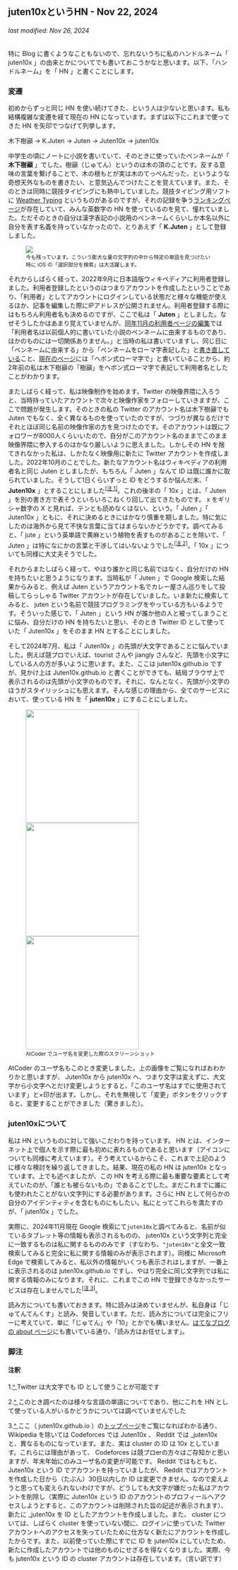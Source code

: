 ## juten10xというHN - Nov 22, 2024
###### last modified: Nov 26, 2024
特に Blog に書くようなこともないので、忘れないうちに私のハンドルネーム「 juten10x 」の由来とかについてでも書いておこうかなと思います。以下、「ハンドルネーム」を「 HN 」と書くことにします。

### 変遷
初めからずっと同じ HN を使い続けてきた、という人は少ないと思います。私も結構複雑な変遷を経て現在の HN になっています。まずは以下にこれまで使ってきた HN を矢印でつなげて列挙します。

木下樹巓 → K.Juten → Juten → Juten10x → juten10x

中学生の頃にノートに小説を書いていて、そのときに使っていたペンネームが「 **木下樹巓** 」でした。樹巓（じゅてん）というのは木の頂のことです。反する意味の言葉を繋げることで、木の根もとが実は木のてっぺんだった、というような奇想天外なものを書きたい、と意気込んでつけたことを覚えています。また、そのときは同時に競技タイピングにも熱中していました。競技タイピング用ソフトに [Weather Typing](https://denasu.com/software/weathertyping.html) というものがあるのですが、それの記録を争う[ランキングページ](https://denasu.com/wtranking/ranking.html)が存在していて、みんな英数字の HN を使っているのを見て、憧れていました。ただそのときの自分は漢字表記の小説用のペンネームくらいしか本名以外に自分を表す名義を持っていなかったので、とりあえず「 **K.Juten** 」として登録しました。

<figure>
  <a href="https://juten10x.github.io/blog/pile_of_images/IMG_3633.jpeg" data-lightbox="ranking"><img id="_image2" src="https://juten10x.github.io/blog/pile_of_images/IMG_3633.jpeg"></a>
  <figcaption><small>今も残っています。こういう膨大な量の文字列の中から特定の単語を見つけたい時に iOS の「選択部分を検索」は大活躍します。</small></figcaption>
</figure>

それからしばらく経って、2022年9月に日本語版ウィキペディアに利用者登録しました。利用者登録したというのはつまりアカウントを作成したということであり、「利用者」としてアカウントにログインしている状態だと様々な機能が使えるほか、記事を編集した際にIPアドレスが公開されません。利用者登録する際にはもちろん利用者名も決めるのですが、ここで私は「 **Juten** 」としました。なぜそうしたかはあまり覚えていませんが、[同年11月の利用者ページの編集](https://ja.wikipedia.org/w/index.php?title=利用者:Juten&diff=prev&oldid=92317067)では「利用者名は以前個人的に書いていた小説のペンネームに由来するものであり、ほかのものには一切関係ありません。」と当時の私は書いていますし、同じ日に「ペンネームに由来する」から「ペンネームをローマ字表記した」と[書き直している](https://ja.wikipedia.org/w/index.php?title=利用者:Juten&diff=prev&oldid=92318288)こと、[現在のページ](https://ja.wikipedia.org/w/index.php?title=利用者:Juten&oldid=102418506)には「ヘボン式ローマ字で」と書いていることから、約2年前の私は木下樹巓の「樹巓」をヘボン式ローマ字で表記して利用者名としたことがわかります。

またしばらく経って、私は映像制作を始めます。Twitter の映像界隈に入ろうと、当時持っていたアカウントで次々と映像作家をフォローしていきますが、ここで問題が発生します。そのときの私の Twitter のアカウント名は木下樹巓でも Juten でもなく、全く異なるものを使っていたのですが、つづりが異なるだけでそれとほぼ同じ名前の映像作家の方を見つけたのです。そのアカウントは既にフォロワーが8000人くらいいたので、自分がこのアカウント名のままでこのまま映像界隈に参入するのはかなり厳しいように思えました。しかしその HN を捨てきれなかった私は、しかたなく映像用に新たに Twitter アカウントを作成しました。2022年10月のことでした。新たなアカウント名はウィキペディアの利用者名と同じ Juten としましたが、もちろん「 Juten 」なんて ID は既に誰かに取られていました。そうして1日くらいずっと ID をどうするか悩んだ末、「 **Juten10x** 」とすることにしました<sup><a id="_note1" href="#note1">[注 1]</a></sup>。これの後半の「 10x 」とは、「 Juten 」を別の書き方で表そうといろいろこねくり回して出てきたものです。 x をギリシャ数字の X と見れば、テンとも読めなくはない、という。「 Juten 」「 Juten10x 」ともに、それに決めるときにはかなり慎重を期しました。特に気にしたのは海外から見て不快な言葉に当てはまらないかどうかです。調べてみると、「 jute 」という英単語で黄麻という植物を表すものがあることを除いて、「 Juten 」は特になにかの言葉と干渉してはいないようでした<sup><a id="_note2" href="#note2">[注 2]</a></sup>。「 10x 」についても同様に大丈夫そうでした。

それからまたしばらく経って、やはり誰かと同じ名前ではなく、自分だけの HN を持ちたいと思うようになります。当時私が「 Juten 」で Google 検索した結果からみると、例えば Juten というアカウント名でカレー屋さん巡りをして投稿してらっしゃる Twitter アカウントが存在していました。いま新たに検索してみると、 juten という名前で競技プログラミングをやっている方もいるようです。そういった感じで、「 Juten 」という HN が誰か他の人と被ってしまうことに悩み、自分だけの HN を持ちたいと思い、そのとき Twitter ID として使っていた「 Juten10x 」をそのまま HN とすることにしました。

そして2024年7月、私は「 Juten10x 」の先頭が大文字であることに悩んでいました。例えば競プロでいえば、tourist さんや jiangly さんなど、先頭を小文字にしている人の方が多いように思います。また、ここは juten10x.github.io ですが、見かけ上は Juten10x.github.io と書くことができても、結局ブラウザ上で表示されるのは先頭が小文字のものです。それに、なんとなく、先頭が小文字のほうがスタイリッシュにも思えます。そんな感じの理由から、全てのサービスにおいて、使っている HN を「 **juten10x** 」にすることにしました。

<figure>
  <a href="https://juten10x.github.io/blog/pile_of_images/IMG_2555.jpeg" data-lightbox="username_at"><img width="256px" src="https://juten10x.github.io/blog/pile_of_images/IMG_2555.jpeg"></a>
  <a href="https://juten10x.github.io/blog/pile_of_images/IMG_2558.jpeg" data-lightbox="username_at"><img width="256px" src="https://juten10x.github.io/blog/pile_of_images/IMG_2558.jpeg"></a>
  <a href="https://juten10x.github.io/blog/pile_of_images/IMG_2585.jpeg" data-lightbox="username_at"><img width="256px" src="https://juten10x.github.io/blog/pile_of_images/IMG_2585.jpeg"></a>
  <figcaption><small>AtCoder でユーザ名を変更した際のスクリーンショット</small></figcaption>
</figure>

AtCoder のユーザ名もこのとき変更しました。上の画像をご覧になればおわかりかと思いますが、 Juten10x から juten10x へ、つまり文字は変えずに、大文字から小文字へとだけ変更しようとすると、「このユーザ名はすでに使用されています」と×印が出ます。しかし、それを無視して「変更」ボタンをクリックすると、変更することができました（驚きました）。

### juten10xについて
私は HN というものに対して強いこだわりを持っています。 HN とは、インターネット上で個人を示す際に最も初めに表れるものであると思います（アイコンについても同様に考えています）。そう考えているからこそ、これまで上記のように様々な検討を繰り返してきました。結果、現在の私の HN は juten10x となっています。上でも述べましたが、この HN を考える際に最も重要な要素として考えていたのが、「誰とも被らないもの」であることでした。まだこれまでに誰にも使われたことがない文字列にする必要があります。さらに HN として何らかの自分のアイデンティティを含むものにもしたい。私にとってこれらを満たすのが、「 juten10x 」でした。

実際に、2024年11月現在 Google 検索にて```juten10x```と調べてみると、名前が似ているタブレット等の情報も表示されるものの、 juten10x という文字列と完全に一致するものは私に関するもののみです（すなわち、```"juten10x"```と全文一致検索してみると完全に私に関する情報のみが表示されます）。同様に Microsoft Edge で検索してみると、私以外の情報がいくつも表示されはしますが、一番上に表示されるのは juten10x.github.io ですし、やはり完全に同じ文字列では私に関する情報のみになります。それに、これまでこの HN で登録できなかったサービスは存在しませんでした<sup><a id="_note3" href="#note3">[注 3]</a></sup>。

読み方についても書いておきます。特に読みは決めていませんが、私自身は「じゅてんてんくす」と読み、発音しています。ただ、読み方については完全にフリーに考えていて、単に「じゅてん」や「10」とかでも構いません。[はてなブログの about ページ](https://juten10x.hatenablog.com/about)にも書いている通り、「読み方はお任せします」。

### 脚注
#### 注釈
1.<a id="note1" href="#_note1">^ </a>Twitter は大文字でも ID として使うことが可能です

2.<a id="note2" href="#_note2">^ </a>このとき調べたのは様々な言語の単語についてであり、他にこれを HN として使っている人がいるかどうかについては調べていませんでした

3.<a id="note3" href="#_note3">^ </a>ここ（ juten10x.github.io ）の[トップページ](https://juten10x.github.io)をご覧になればわかる通り、 Wikipedia を除いては Codeforces では Juten10x 、 Reddit では _juten10x と、異なるものになっています。また、実は cluster の ID は 10x としています。これらには理由があって、 Codeforces は競プロerの方々はご存知かと思いますが、年末年始にのみユーザ名の変更が可能です。 Reddit ではもともと、 Juten10x という ID でアカウントを持っていましたが、 Reddit ではアカウントを作成した日から（たぶん）30日以内しか ID は変更できません。なので変えようと思っても変えられないわけですが、どうしても大文字が嫌だった私はアカウントを削除し（実際に Juten10x という ID のアカウントのプロフィールへアクセスしようとすると、このアカウントは削除された旨の記述が表示されます）、新たに _juten10x を ID としたアカウントを作成しました。また、 cluster については、しばらく cluster を使っていない間に、ログインに使っていた Twitter アカウントへのアクセスを失っていたために仕方なく新たにアカウントを作成したからです。また、以前使っていた際にすでに ID を juten10x にしていたため、新たに作成したアカウントでは他のものにせざるを得なくなりました。実際、今も juten10x という ID の cluster アカウントは存在しています。（言い訳です）
